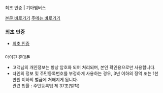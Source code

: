 최초 인증 | 기아멤버스










 



[본문 바로가기](#content)
[주메뉴 바로가기](#gnb)

### 최초 인증

* [최초 인증](https://members.kia.com/kr/view/qlgi/login/qlgi_login_mobile_mbr_certify.do)

#### 

##### 

아이핀
 휴대폰

* 고객님의 개인정보는 항상 암호화 되어 처리되며, 본인 확인용으로만 사용합니다.
* 타인의 정보 및 주민등록번호를 부정하게 사용하는 경우, 3년 이하의 징역 또는 1천만원 이하의 벌금에 처해지게 됩니다.  
  관련 법률 : 주민등록법 제 37조(벌칙)